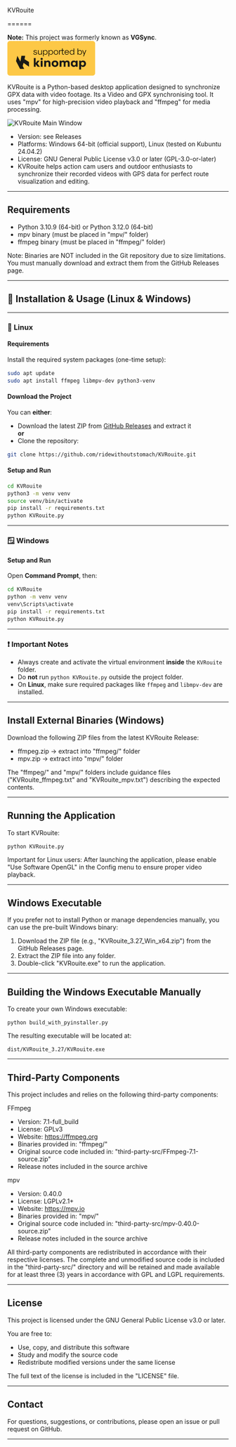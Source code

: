 KVRouite

======

**Note:** This project was formerly known as **VGSync**.
![Kinomap Logo](./doc/Kinomap_Logo.png)

KVRouite is a Python-based desktop application designed to synchronize GPX data with video footage. Its a Video and GPX synchronising tool. It uses "mpv" for high-precision video playback and "ffmpeg" for media processing.

![KVRouite Main Window](./screenshots/mainwindow.png)

- Version: see Releases
- Platforms: Windows 64-bit (official support), Linux (tested on Kubuntu 24.04.2)
- License: GNU General Public License v3.0 or later (GPL-3.0-or-later)
- KVRouite helps action cam users and outdoor enthusiasts to synchronize their recorded videos with GPS data for perfect route visualization and editing.
-------------------------------------------------------------------------------

Requirements
------------

- Python 3.10.9 (64-bit) or Python 3.12.0 (64-bit)
- mpv binary (must be placed in "mpv/" folder)
- ffmpeg binary (must be placed in "ffmpeg/" folder)

Note:
Binaries are NOT included in the Git repository due to size limitations.
You must manually download and extract them from the GitHub Releases page.

-------------------------------------------------------------------------------
## 🔧 Installation & Usage (Linux & Windows)

---

### 🐧 Linux

#### Requirements

Install the required system packages (one-time setup):

```bash
sudo apt update
sudo apt install ffmpeg libmpv-dev python3-venv
```

#### Download the Project

You can **either**:

- Download the latest ZIP from [GitHub Releases](https://github.com/ridewithoutstomach/KVRouite/releases) and extract it  
**or**
- Clone the repository:

```bash
git clone https://github.com/ridewithoutstomach/KVRouite.git
```

#### Setup and Run

```bash
cd KVRouite
python3 -m venv venv
source venv/bin/activate
pip install -r requirements.txt
python KVRouite.py
```

---

### 🪟 Windows


#### Setup and Run

Open **Command Prompt**, then:

```cmd
cd KVRouite
python -m venv venv
venv\Scripts\activate
pip install -r requirements.txt
python KVRouite.py
```

---

### ❗ Important Notes

- Always create and activate the virtual environment **inside** the `KVRouite` folder.
- Do **not** run `python KVRouite.py` outside the project folder.
- On **Linux**, make sure required packages like `ffmpeg` and `libmpv-dev` are installed.



-------------------------------------------------------------------------------

Install External Binaries (Windows)
--------------------------

Download the following ZIP files from the latest KVRouite Release:

- ffmpeg.zip → extract into "ffmpeg/" folder
- mpv.zip → extract into "mpv/" folder

The "ffmpeg/" and "mpv/" folders include guidance files ("KVRouite_ffmpeg.txt" and "KVRouite_mpv.txt") describing the expected contents.

-------------------------------------------------------------------------------

Running the Application
------------------------

To start KVRouite:

    python KVRouite.py

Important for Linux users:
After launching the application, please enable "Use Software OpenGL" 
in the Config menu to ensure proper video playback.

-------------------------------------------------------------------------------

Windows Executable
------------------

If you prefer not to install Python or manage dependencies manually,
you can use the pre-built Windows binary:

1. Download the ZIP file (e.g., "KVRouite_3.27_Win_x64.zip") from the GitHub Releases page.
2. Extract the ZIP file into any folder.
3. Double-click "KVRouite.exe" to run the application.

-------------------------------------------------------------------------------

Building the Windows Executable Manually
----------------------------------------

To create your own Windows executable:

    python build_with_pyinstaller.py

The resulting executable will be located at:

    dist/KVRouite_3.27/KVRouite.exe

-------------------------------------------------------------------------------

Third-Party Components
-----------------------

This project includes and relies on the following third-party components:

FFmpeg
- Version: 7.1-full_build
- License: GPLv3
- Website: https://ffmpeg.org
- Binaries provided in: "ffmpeg/"
- Original source code included in: "third-party-src/FFmpeg-7.1-source.zip"
- Release notes included in the source archive

mpv
- Version: 0.40.0
- License: LGPLv2.1+
- Website: https://mpv.io
- Binaries provided in: "mpv/"
- Original source code included in: "third-party-src/mpv-0.40.0-source.zip"
- Release notes included in the source archive

All third-party components are redistributed in accordance with their respective licenses.
The complete and unmodified source code is included in the "third-party-src/" directory 
and will be retained and made available for at least three (3) years in accordance with GPL and LGPL requirements.

-------------------------------------------------------------------------------

License
-------

This project is licensed under the GNU General Public License v3.0 or later.

You are free to:
- Use, copy, and distribute this software
- Study and modify the source code
- Redistribute modified versions under the same license

The full text of the license is included in the "LICENSE" file.

-------------------------------------------------------------------------------

Contact
-------

For questions, suggestions, or contributions, please open an issue or pull request on GitHub.

-------------------------------------------------------------------------------
